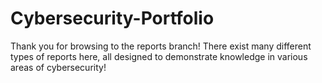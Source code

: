 # Cybersecurity-Portfolio
Thank you for browsing to the reports branch! There exist many different types of reports here, all designed to demonstrate knowledge in various areas of cybersecurity!
